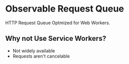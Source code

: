 # Observable Request Queue

HTTP Request Queue Optmized for Web Workers.

## Why not Use Service Workers?

* Not widely available
* Requests aren't cancelable
